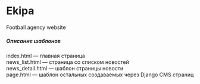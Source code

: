 # Ekipa
Football agency website

##### Описание шаблонов
index.html — главная страница    
news_list.html — страница со списком новостей    
news_detail.html — шаблон страницы новости    
page.html — шаблон остальных создаваемых через Django CMS страниц    
